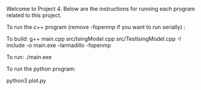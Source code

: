 Welcome to Project 4. Below are the instructions for running each program related to this project.

To run the c++ program (remove -fopenmp if you want to run serially) :

To build:
g++ main.cpp src/IsingModel.cpp src/TestIsingModel.cpp -I include -o main.exe -larmadillo -fopenmp

To run:
./main.exe

To run the python program: 

python3 plot.py
